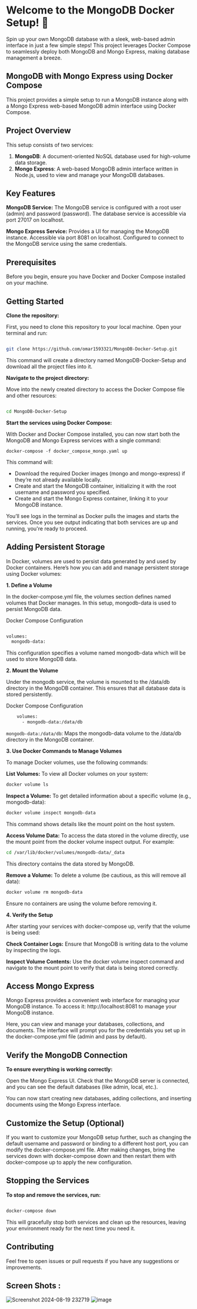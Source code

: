 # Welcome to the MongoDB Docker Setup! 🍃
Spin up your own MongoDB database with a sleek, web-based admin interface in just a few simple steps! This project leverages Docker Compose to seamlessly deploy both MongoDB and Mongo Express, making database management a breeze.

## MongoDB with Mongo Express using Docker Compose

This project provides a simple setup to run a MongoDB instance along with a Mongo Express web-based MongoDB admin interface using Docker Compose.

## Project Overview

This setup consists of two services:

1. **MongoDB**: A document-oriented NoSQL database used for high-volume data storage.
2. **Mongo Express**: A web-based MongoDB admin interface written in Node.js, used to view and manage your MongoDB databases.


## Key Features

  
  **MongoDB Service:**
        The MongoDB service is configured with a root user (admin) and password (password).
        The database service is accessible via port 27017 on localhost.
        
   **Mongo Express Service:**
        Provides a UI for managing the MongoDB instance.
        Accessible via port 8081 on localhost.
        Configured to connect to the MongoDB service using the same credentials.

## Prerequisites

Before you begin, ensure you have Docker and Docker Compose installed on your machine.

## Getting Started

 **Clone the repository:**
 
First, you need to clone this repository to your local machine. Open your terminal and run:

```bash

git clone https://github.com/omar1593321/MongoDB-Docker-Setup.git

```
This command will create a directory named MongoDB-Docker-Setup and download all the project files into it.


**Navigate to the project directory:**

Move into the newly created directory to access the Docker Compose file and other resources:

```bash

cd MongoDB-Docker-Setup

```
**Start the services using Docker Compose:**

With Docker and Docker Compose installed, you can now start both the MongoDB and Mongo Express services with a single command:

```
docker-compose -f docker_compose_mongo.yaml up
```
This command will:

   - Download the required Docker images (mongo and mongo-express) if they’re not already available locally.
   - Create and start the MongoDB container, initializing it with the root username and password you specified.
   - Create and start the Mongo Express container, linking it to your MongoDB instance.
   
You’ll see logs in the terminal as Docker pulls the images and starts the services. Once you see output indicating that both services are up and running, you're ready to proceed.

## Adding Persistent Storage

In Docker, volumes are used to persist data generated by and used by Docker containers. Here’s how you can add and manage persistent storage using Docker volumes:

**1. Define a Volume**

In the docker-compose.yml file, the volumes section defines named volumes that Docker manages. In this setup, mongodb-data is used to persist MongoDB data.

Docker Compose Configuration

```bash

volumes:
  mongodb-data:

```

This configuration specifies a volume named mongodb-data which will be used to store MongoDB data.

**2. Mount the Volume**

Under the mongodb service, the volume is mounted to the /data/db directory in the MongoDB container. This ensures that all database data is stored persistently.

Docker Compose Configuration

```bash
    volumes:
      - mongodb-data:/data/db
```
`mongodb-data:/data/db`: Maps the mongodb-data volume to the /data/db directory in the MongoDB container.

**3. Use Docker Commands to Manage Volumes**

To manage Docker volumes, use the following commands:

   **List Volumes:** To view all Docker volumes on your system:

```bash
docker volume ls
```

**Inspect a Volume:** To get detailed information about a specific volume (e.g., mongodb-data):

```bash
docker volume inspect mongodb-data
```

This command shows details like the mount point on the host system.

**Access Volume Data:** To access the data stored in the volume directly, use the mount point from the docker volume inspect output. For example:

```bash
cd /var/lib/docker/volumes/mongodb-data/_data
```

This directory contains the data stored by MongoDB.

**Remove a Volume:** To delete a volume (be cautious, as this will remove all data):

```bash
docker volume rm mongodb-data
```
Ensure no containers are using the volume before removing it.

**4. Verify the Setup**

After starting your services with docker-compose up, verify that the volume is being used:

  **Check Container Logs:** Ensure that MongoDB is writing data to the volume by inspecting the logs.

  **Inspect Volume Contents:** Use the docker volume inspect command and navigate to the mount point to verify that data is being stored correctly.

## Access Mongo Express

Mongo Express provides a convenient web interface for managing your MongoDB instance. To access it: http://localhost:8081 to manage your MongoDB instance.
 
Here, you can view and manage your databases, collections, and documents. The interface will prompt you for the credentials you set up in the docker-compose.yml file (admin and pass by default).

## Verify the MongoDB Connection

**To ensure everything is working correctly:**

  Open the Mongo Express UI.
  Check that the MongoDB server is connected, and you can see the default databases (like admin, local, etc.).

You can now start creating new databases, adding collections, and inserting documents using the Mongo Express interface.  

## Customize the Setup (Optional)

If you want to customize your MongoDB setup further, such as changing the default username and password or binding to a different host port, you can modify the docker-compose.yml file. After making changes, bring the services down with docker-compose down and then restart them with docker-compose up to apply the new configuration.

## Stopping the Services


**To stop and remove the services, run:**

```bash

docker-compose down

```
This will gracefully stop both services and clean up the resources, leaving your environment ready for the next time you need it.

## Contributing

Feel free to open issues or pull requests if you have any suggestions or improvements.

## Screen Shots :
![Screenshot 2024-08-19 232719](https://github.com/user-attachments/assets/470e8549-2f87-4e7a-b3de-16b1f28a4ab3)
![image](https://github.com/user-attachments/assets/bd3baa03-9fa3-4420-b1d6-699adb97af58)

